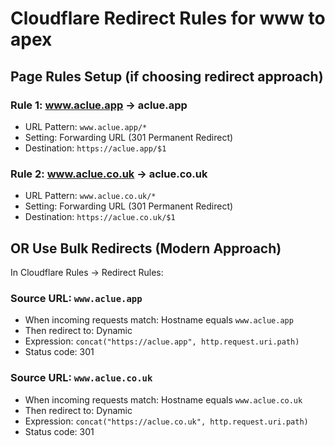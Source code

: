 # Cloudflare Redirect Rules for www to apex

## Page Rules Setup (if choosing redirect approach)

### Rule 1: www.aclue.app → aclue.app
- URL Pattern: `www.aclue.app/*`
- Setting: Forwarding URL (301 Permanent Redirect)
- Destination: `https://aclue.app/$1`

### Rule 2: www.aclue.co.uk → aclue.co.uk
- URL Pattern: `www.aclue.co.uk/*`
- Setting: Forwarding URL (301 Permanent Redirect)
- Destination: `https://aclue.co.uk/$1`

## OR Use Bulk Redirects (Modern Approach)

In Cloudflare Rules → Redirect Rules:

### Source URL: `www.aclue.app`
- When incoming requests match: Hostname equals `www.aclue.app`
- Then redirect to: Dynamic
- Expression: `concat("https://aclue.app", http.request.uri.path)`
- Status code: 301

### Source URL: `www.aclue.co.uk`
- When incoming requests match: Hostname equals `www.aclue.co.uk`
- Then redirect to: Dynamic
- Expression: `concat("https://aclue.co.uk", http.request.uri.path)`
- Status code: 301